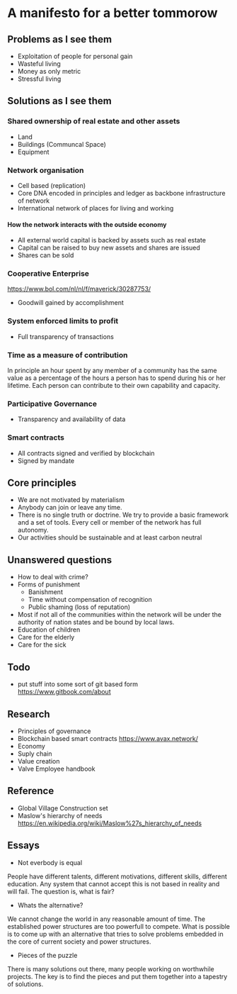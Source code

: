 # A manifesto for a better tommorow

## Problems as I see them

* Exploitation of people for personal gain
* Wasteful living
* Money as only metric
* Stressful living

## Solutions as I see them



### Shared ownership of real estate and other assets

* Land
* Buildings (Communcal Space)
* Equipment

### Network organisation

* Cell based (replication)
* Core DNA encoded in principles and ledger as backbone infrastructure of network
* International network of places for living and working



#### How the network interacts with the outside economy

* All external world capital is backed by assets such as real estate
* Capital can be raised to buy new assets and shares are issued
* Shares can be sold

### Cooperative Enterprise

https://www.bol.com/nl/nl/f/maverick/30287753/

* Goodwill gained by accomplishment

### System enforced limits to profit

* Full transparency of transactions

### Time as a measure of contribution

In principle an hour spent by any member of a community has the same value as a percentage of the hours a person has to spend during his or her lifetime. Each person can contribute to their own capability and capacity.

### Participative Governance

* Transparency and availability of data

### Smart contracts

* All contracts signed and verified by blockchain
* Signed by mandate

## Core principles

* We are not motivated by materialism
* Anybody can join or leave any time.
* There is no single truth or doctrine. We try to provide a basic framework and a set of tools. Every cell or member of the network has full autonomy.
* Our activities should be sustainable and at least carbon neutral

## Unanswered questions

* How to deal with crime?
* Forms of punishment
  * Banishment
  * Time without compensation of recognition
  * Public shaming (loss of reputation)
* Most if not all of the communities within the network will be under the authority of nation states and be bound by local laws.
* Education of children
* Care for the elderly
* Care for the sick

## Todo

* put stuff into some sort of git based form https://www.gitbook.com/about

## Research

* Principles of governance
* Blockchain based smart contracts https://www.avax.network/
* Economy
* Suply chain
* Value creation
* Valve Employee handbook

## Reference

* Global Village Construction set
* Maslow's hierarchy of needs https://en.wikipedia.org/wiki/Maslow%27s_hierarchy_of_needs

## Essays

* Not everbody is equal

People have different talents, different motivations, different skills, different education. Any system that cannot accept this is not based in reality and will fail. The question is, what is fair?

* Whats the alternative?

We cannot change the world in any reasonable amount of time. The established power structures are too powerfull to compete. What is possible is to come up with an alternative that tries to solve problems embedded in the core of current society and power structures.

* Pieces of the puzzle

There is many solutions out there, many people working on worthwhile projects. The key is to find the pieces and put them together into a tapestry of solutions.
